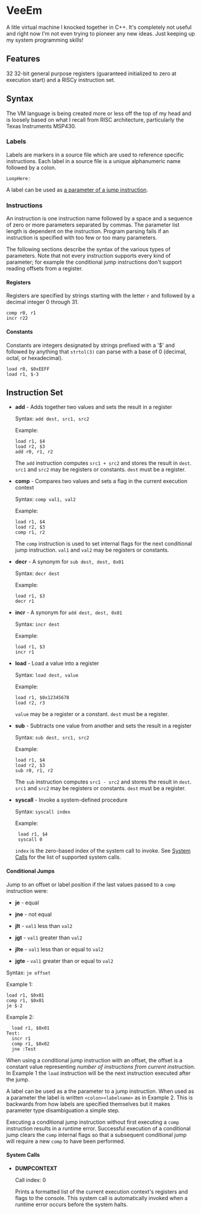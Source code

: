 # VeeEm
A litle virtual machine I knocked together in C++. It's completely not useful and right now I'm not even trying to pioneer any new ideas. Just keeping up my system programming skills!

## Features
32 32-bit general purpose registers (guaranteed initialized to zero at execution start) and a RISCy instruction set.

## Syntax
The VM language is being created more or less off the top of my head and is loosely based on what I recall from RISC architecture, particularly the Texas Instruments MSP430.

### Labels
Labels are markers in a source file which are used to reference specific instructions. Each label in a source file is a unique alphanumeric name followed by a colon.

```
LoopHere:
```

A label can be used as [a parameter of a jump instruction](#conditional-jumps).

### Instructions
An instruction is one instruction name followed by a space and a sequence of zero or more parameters separated by commas. The parameter list length is dependent on the instruction. Program parsing fails if an instruction is specified with too few or too many parameters.

The following sections describe the syntax of the various types of parameters. Note that not every instruction supports every kind of parameter; for example the conditional jump instructions don't support reading offsets from a register.

#### Registers
Registers are specified by strings starting with the letter `r` and followed by a decimal integer 0 through 31.

```
comp r0, r1
incr r22
```

#### Constants
Constants are integers designated by strings prefixed with a '$' and followed by anything that `strtol(3)` can parse with a base of 0 (decimal, octal, or hexadecimal).

```
load r0, $0xEEFF
load r1, $-3
```

## Instruction Set
*   **add** - Adds together two values and sets the result in a register

    Syntax: `add dest, src1, src2`

    Example:

        load r1, $4
        load r2, $3
        add r0, r1, r2

    The `add` instruction computes `src1 + src2` and stores the result in `dest`. `src1` and `src2` may be registers or constants. `dest` must be a register.

*   **comp** - Compares two values and sets a flag in the current execution context

    Syntax: `comp val1, val2`

    Example:

        load r1, $4
        load r2, $3
        comp r1, r2

    The `comp` instruction is used to set internal flags for the next conditional jump instruction. `val1` and `val2` may be registers or constants.

*   **decr** - A synonym for `sub dest, dest, 0x01`
    
    Syntax: `decr dest`

    Example:

        load r1, $3
        decr r1

*   **incr** - A synonym for `add dest, dest, 0x01`
    
    Syntax: `incr dest`

    Example:

        load r1, $3
        incr r1

*   **load** - Load a value into a register

    Syntax: `load dest, value`

    Example:

        load r1, $0x12345678
        load r2, r3

    `value` may be a register or a constant. `dest` must be a register.

*   **sub** - Subtracts one value from another and sets the result in a register

    Syntax: `sub dest, src1, src2`

    Example:

        load r1, $4
        load r2, $3
        sub r0, r1, r2

    The `sub` instruction computes `src1 - src2` and stores the result in `dest`. `src1` and `src2` may be registers or constants. `dest` must be a register.

*  **syscall** - Invoke a system-defined procedure

    Syntax: `syscall index`

    Example:

        load r1, $4
        syscall 0

    `index` is the zero-based index of the system call to invoke. See [System Calls](#system-calls) for the list of supported system calls.


#### Conditional Jumps
Jump to an offset or label position if the last values passed to a `comp` instruction were:

*   **je** - equal

*   **jne** - not equal

*   **jlt** - `val1` less than `val2`

*   **jgt** - `val1` greater than `val2`

*   **jlte** - `val1` less than or equal to `val2`

*   **jgte** - `val1` greater than or equal to `val2`

Syntax: `je offset`

Example 1:

    load r1, $0x01
    comp r1, $0x01
    je $-2

Example 2:

      load r1, $0x01
    Test:
      incr r1
      comp r1, $0x02
      jne :Test

When using a conditional jump instruction with an offset, the offset is a constant value representing *number of instructions from current instruction*. In Example 1 the `load` instruction will be the next instruction executed after the jump.

A label can be used as a the parameter to a jump instruction. When used as a parameter the label is written `<colon><labelname>` as in Example 2. This is backwards from how labels are specified themselves but it makes parameter type disambiguation a simple step.

Executing a conditional jump instruction without first executing a `comp` instruction results in a runtime error. Successful execution of a conditional jump clears the `comp` internal flags so that a subsequent conditional jump will require a new `comp` to have been performed. 

#### System Calls

*   **DUMPCONTEXT**

    Call index: 0

    Prints a formatted list of the current execution context's registers and flags to the console. This system call is automatically invoked when a runtime error occurs before the system halts.

